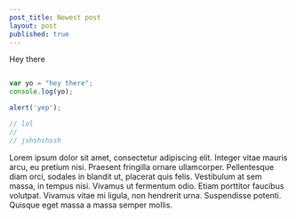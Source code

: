 ```yaml
---
post_title: Newest post
layout: post
published: true
---
```


Hey there

```js

var yo = "hey there";
console.log(yo);

alert('yep');

// lol
//
// jshshshssh

```

Lorem ipsum dolor sit amet, consectetur adipiscing elit. Integer vitae mauris arcu, eu pretium nisi. Praesent fringilla ornare ullamcorper. Pellentesque diam orci, sodales in blandit ut, placerat quis felis. Vestibulum at sem massa, in tempus nisi. Vivamus ut fermentum odio. Etiam porttitor faucibus volutpat. Vivamus vitae mi ligula, non hendrerit urna. Suspendisse potenti. Quisque eget massa a massa semper mollis.